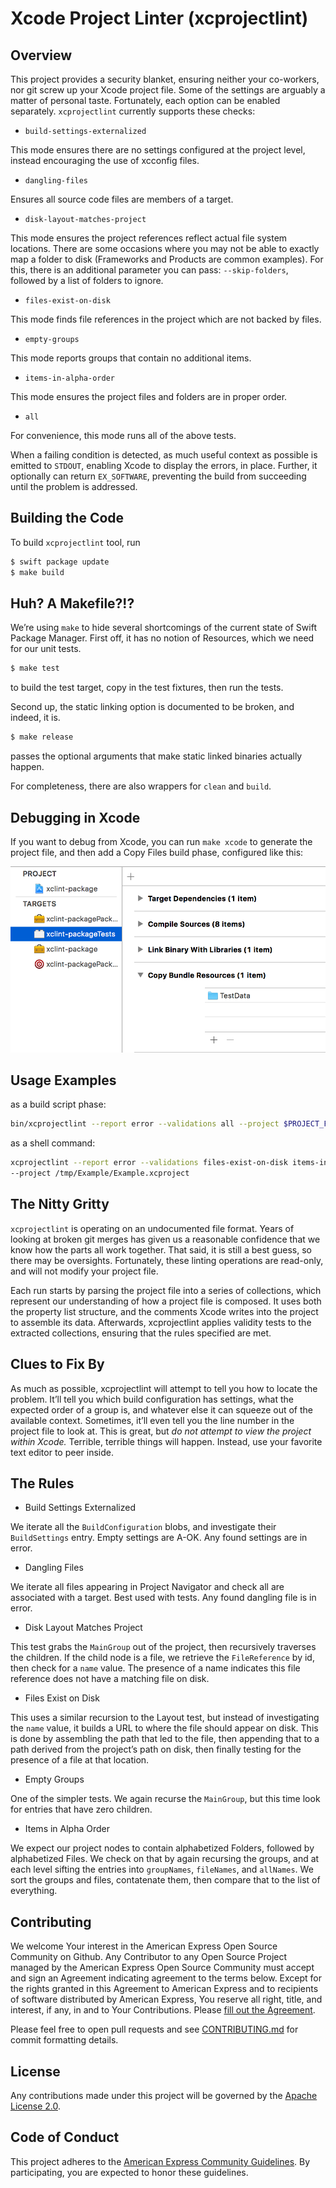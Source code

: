 # Xcode Project Linter (xcprojectlint)

## Overview

This project provides a security blanket, ensuring neither your co-workers, nor
git screw up your Xcode project file. Some of the settings are arguably a matter
of personal taste. Fortunately, each option can be enabled separately. `xcprojectlint`
currently supports these checks:

- `build-settings-externalized`

This mode ensures there are no settings configured at the project level,
instead encouraging the use of xcconfig files.

- `dangling-files`

Ensures all source code files are members of a target.

- `disk-layout-matches-project`

This mode ensures the project references reflect actual file system
locations. There are some occasions where you may not be able to exactly map
a folder to disk (Frameworks and Products are common examples). For this,
there is an additional parameter you can pass: `--skip-folders`, followed by
a list of folders to ignore.

- `files-exist-on-disk`

This mode finds file references in the project which are not backed by files.

- `empty-groups`

This mode reports groups that contain no additional items.

- `items-in-alpha-order`

This mode ensures the project files and folders are in proper order.

- `all`

For convenience, this mode runs all of the above tests.

When a failing condition is detected, as much useful context as possible is
emitted to `STDOUT`, enabling Xcode to display the errors, in place. Further, it
optionally can return `EX_SOFTWARE`, preventing the build from succeeding until
the problem is addressed.

## Building the Code

To build `xcprojectlint` tool, run

``` bash
$ swift package update
$ make build
```

## Huh? A Makefile?!?

We’re using `make` to hide several shortcomings of the current state of Swift
Package Manager. First off, it has no notion of Resources, which we need for our
unit tests.

``` bash
$ make test
```

to build the test target, copy in the test fixtures, then run the tests.

Second up, the static linking option is documented to be broken, and indeed, it is.

``` bash
$ make release
```

passes the optional arguments that make static linked binaries actually happen.

For completeness, there are also wrappers for `clean` and `build`.

## Debugging in Xcode

If you want to debug from Xcode, you can run `make xcode` to generate the
project file, and then add a Copy Files build phase, configured like this:

![Copy Bundle Resources](readme-images/CopyBundle.png)

## Usage Examples

as a build script phase:

``` bash
bin/xcprojectlint --report error --validations all --project $PROJECT_FILE_PATH
```

as a shell command:

``` bash
xcprojectlint --report error --validations files-exist-on-disk items-in-alpha-order
--project /tmp/Example/Example.xcproject
```

## The Nitty Gritty

`xcprojectlint` is operating on an undocumented file format. Years of looking at broken
git merges has given us a reasonable confidence that we know how the parts all
work together. That said, it is still a best guess, so there may be oversights.
Fortunately, these linting operations are read-only, and will not modify your
project file.

Each run starts by parsing the project file into a series of collections, which
represent our understanding of how a project file is composed. It uses both the
property list structure, and the comments Xcode writes into the project to
assemble its data. Afterwards, xcprojectlint applies validity tests to the extracted
collections, ensuring that the rules specified are met.

## Clues to Fix By

As much as possible, xcprojectlint will attempt to tell you how to locate the problem.
It’ll tell you which build configuration has settings, what the expected order
of a group is, and whatever else it can squeeze out of the available context.
Sometimes, it’ll even tell you the line number in the project file to look at.
This is great, but *do not attempt to view the project within Xcode.* Terrible,
terrible things will happen. Instead, use your favorite text editor to peer
inside.

## The Rules

- Build Settings Externalized

We iterate all the `BuildConfiguration` blobs, and investigate their
`BuildSettings` entry. Empty settings are A-OK. Any found settings are in
error.

- Dangling Files

We iterate all files appearing in Project Navigator and check all are associated
with a target. Best used with tests. Any found dangling file is in error.

- Disk Layout Matches Project

This test grabs the `MainGroup` out of the project, then recursively
traverses the children. If the child node is a file, we retrieve the
`FileReference` by id, then check for a `name` value. The presence of a name
indicates this file reference does not have a matching file on disk.

- Files Exist on Disk

This uses a similar recursion to the Layout test, but instead of
investigating the `name` value, it builds a URL to where the file should
appear on disk. This is done by assembling the path that led to the file,
then appending that to a path derived from the project’s path on disk, then
finally testing for the presence of a file at that location.

- Empty Groups

One of the simpler tests. We again recurse the `MainGroup`, but this time
look for entries that have zero children.

- Items in Alpha Order

We expect our project nodes to contain alphabetized Folders, followed by
alphabetized Files. We check on that by again recursing the groups, and at
each level sifting the entries into `groupNames`, `fileNames`, and
`allNames`. We sort the groups and files, contatenate them, then compare
that to the list of everything.

## Contributing

We welcome Your interest in the American Express Open Source Community on Github.
Any Contributor to any Open Source Project managed by the American Express Open
Source Community must accept and sign an Agreement indicating agreement to the
terms below. Except for the rights granted in this Agreement to American Express
and to recipients of software distributed by American Express, You reserve all
right, title, and interest, if any, in and to Your Contributions. Please [fill
out the Agreement](https://cla-assistant.io/americanexpress/xcprojectlint).

Please feel free to open pull requests and see
[CONTRIBUTING.md](./CONTRIBUTING.md) for commit formatting details.

## License

Any contributions made under this project will be governed by the [Apache License
2.0](./LICENSE.txt).

## Code of Conduct

This project adheres to the [American Express Community
Guidelines](./CODE_OF_CONDUCT.md).
By participating, you are expected to honor these guidelines.
